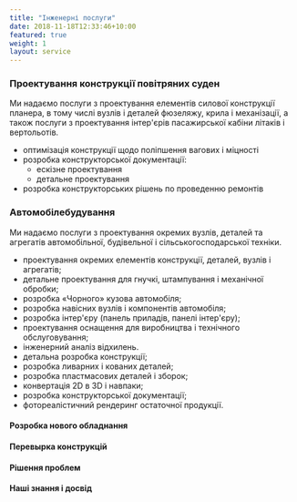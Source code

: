 ```yaml
---
title: "Інженерні послуги"
date: 2018-11-18T12:33:46+10:00
featured: true
weight: 1
layout: service
---
```


### Проектування конструкції повітряних суден

Ми надаємо послуги з проектування елементів силової конструкції планера,
в тому числі вузлів і деталей фюзеляжу, крила і механізації, а також послуги
з проектування інтер'єрів пасажирської кабіни літаків і вертольотів.
- оптимізація конструкції щодо поліпшення вагових і міцності
- розробка конструкторської документації:
  -  ескізне проектування
  - детальне проектування
- розробка конструкторських рішень по проведенню ремонтів

### Автомобілебудування

Ми надаємо послуги з проектування окремих вузлів, деталей та агрегатів автомобільної,
будівельної і сільськогосподарської техніки.

- проектування окремих елементів конструкції, деталей, вузлів і агрегатів;
- детальне проектування для гнучкі, штампування і механічної обробки;
- розробка «Чорного» кузова автомобіля;
- розробка навісних вузлів і компонентів автомобіля;
- розробка інтер'єру (панель приладів, панелі інтер'єру);
- проектування оснащення для виробництва і технічного обслуговування;
- інженерний аналіз відхилень.
- детальна розробка конструкції;
- розробка ливарних і кованих деталей;
- розробка пластмасових деталей і зборок;
- конвертація 2D в 3D і навпаки;
- розробка конструкторської документації;
- фотореалістичний рендеринг остаточної продукції.

#### Розробка нового обладнання
#### Перевырка конструкцій
#### Рішення проблем
#### Наші знання і досвід
